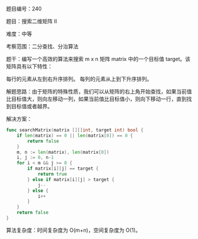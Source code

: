 题目编号：240

题目：搜索二维矩阵 II

难度：中等

考察范围：二分查找、分治算法

题干：编写一个高效的算法来搜索 m x n 矩阵 matrix 中的一个目标值 target。该矩阵具有以下特性：

每行的元素从左到右升序排列。
每列的元素从上到下升序排列。

解题思路：由于矩阵的特殊性质，我们可以从矩阵的右上角开始查找，如果当前值比目标值大，则向左移动一列，如果当前值比目标值小，则向下移动一行，直到找到目标值或者越界。

解决方案：

```go
func searchMatrix(matrix [][]int, target int) bool {
    if len(matrix) == 0 || len(matrix[0]) == 0 {
        return false
    }
    m, n := len(matrix), len(matrix[0])
    i, j := 0, n-1
    for i < m && j >= 0 {
        if matrix[i][j] == target {
            return true
        } else if matrix[i][j] > target {
            j--
        } else {
            i++
        }
    }
    return false
}
```

算法复杂度：时间复杂度为 O(m+n)，空间复杂度为 O(1)。